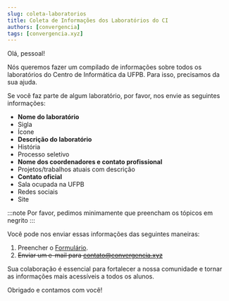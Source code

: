 ```yaml
---
slug: coleta-laboratorios
title: Coleta de Informações dos Laboratórios do CI
authors: [convergencia]
tags: [convergencia.xyz]
---
```


Olá, pessoal!

Nós queremos fazer um compilado de informações sobre todos os laboratórios do Centro de Informática da UFPB. Para isso, precisamos da sua ajuda.

Se você faz parte de algum laboratório, por favor, nos envie as seguintes informações:

- **Nome do laboratório**
- Sigla
- Ícone
- **Descrição do laboratório**
- História
- Processo seletivo
- **Nome dos coordenadores e contato profissional**
- Projetos/trabalhos atuais com descrição
- **Contato oficial**
- Sala ocupada na UFPB
- Redes sociais
- Site

:::note
Por favor, pedimos minimamente que preencham os tópicos em negrito
:::

Você pode nos enviar essas informações das seguintes maneiras:
1. Preencher o [Formulário](https://forms.gle/wpDbMhwMJFoQ2gys5).
2. ~~Enviar um e-mail para contato@convergencia.xyz~~

Sua colaboração é essencial para fortalecer a nossa comunidade e tornar as informações mais acessíveis a todos os alunos.

Obrigado e contamos com você!
